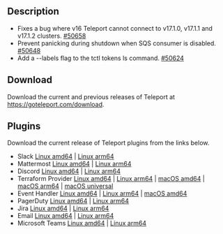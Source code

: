 ## Description

* Fixes a bug where v16 Teleport cannot connect to v17.1.0, v17.1.1 and v17.1.2 clusters. [#50658](https://github.com/gravitational/teleport/pull/50658)
* Prevent panicking during shutdown when SQS consumer is disabled. [#50648](https://github.com/gravitational/teleport/pull/50648)
* Add a --labels flag to the tctl tokens ls command. [#50624](https://github.com/gravitational/teleport/pull/50624)

## Download

Download the current and previous releases of Teleport at https://goteleport.com/download.

## Plugins

Download the current release of Teleport plugins from the links below.
* Slack [Linux amd64](https://cdn.teleport.dev/teleport-access-slack-v17.1.3-linux-amd64-bin.tar.gz) | [Linux arm64](https://cdn.teleport.dev/teleport-access-slack-v17.1.3-linux-arm64-bin.tar.gz) 
* Mattermost [Linux amd64](https://cdn.teleport.dev/teleport-access-mattermost-v17.1.3-linux-amd64-bin.tar.gz) | [Linux arm64](https://cdn.teleport.dev/teleport-access-mattermost-v17.1.3-linux-arm64-bin.tar.gz)
* Discord [Linux amd64](https://cdn.teleport.dev/teleport-access-discord-v17.1.3-linux-amd64-bin.tar.gz) | [Linux arm64](https://cdn.teleport.dev/teleport-access-discord-v17.1.3-linux-arm64-bin.tar.gz)
* Terraform Provider [Linux amd64](https://cdn.teleport.dev/terraform-provider-teleport-v17.1.3-linux-amd64-bin.tar.gz) | [Linux arm64](https://cdn.teleport.dev/terraform-provider-teleport-v17.1.3-linux-arm64-bin.tar.gz) | [macOS amd64](https://cdn.teleport.dev/terraform-provider-teleport-v17.1.3-darwin-amd64-bin.tar.gz) | [macOS arm64](https://cdn.teleport.dev/terraform-provider-teleport-v17.1.3-darwin-arm64-bin.tar.gz) | [macOS universal](https://cdn.teleport.dev/terraform-provider-teleport-v17.1.3-darwin-universal-bin.tar.gz)
* Event Handler [Linux amd64](https://cdn.teleport.dev/teleport-event-handler-v17.1.3-linux-amd64-bin.tar.gz) | [Linux arm64](https://cdn.teleport.dev/teleport-event-handler-v17.1.3-linux-arm64-bin.tar.gz) | [macOS amd64](https://cdn.teleport.dev/teleport-event-handler-v17.1.3-darwin-amd64-bin.tar.gz)
* PagerDuty [Linux amd64](https://cdn.teleport.dev/teleport-access-pagerduty-v17.1.3-linux-amd64-bin.tar.gz) | [Linux arm64](https://cdn.teleport.dev/teleport-access-pagerduty-v17.1.3-linux-arm64-bin.tar.gz)
* Jira [Linux amd64](https://cdn.teleport.dev/teleport-access-jira-v17.1.3-linux-amd64-bin.tar.gz) | [Linux arm64](https://cdn.teleport.dev/teleport-access-jira-v17.1.3-linux-arm64-bin.tar.gz)
* Email [Linux amd64](https://cdn.teleport.dev/teleport-access-email-v17.1.3-linux-amd64-bin.tar.gz) | [Linux arm64](https://cdn.teleport.dev/teleport-access-email-v17.1.3-linux-arm64-bin.tar.gz)
* Microsoft Teams [Linux amd64](https://cdn.teleport.dev/teleport-access-msteams-v17.1.3-linux-amd64-bin.tar.gz) | [Linux arm64](https://cdn.teleport.dev/teleport-access-msteams-v17.1.3-linux-arm64-bin.tar.gz)
